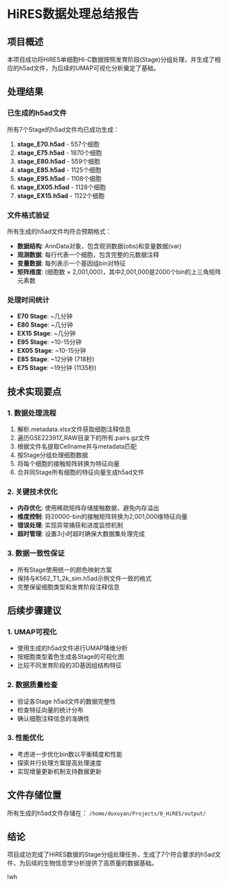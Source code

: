 # HiRES数据处理总结报告

## 项目概述
本项目成功将HiRES单细胞Hi-C数据按照发育阶段(Stage)分组处理，并生成了相应的h5ad文件，为后续的UMAP可视化分析奠定了基础。

## 处理结果

### 已生成的h5ad文件
所有7个Stage的h5ad文件均已成功生成：

1. **stage_E70.h5ad** - 557个细胞
2. **stage_E75.h5ad** - 1870个细胞
3. **stage_E80.h5ad** - 559个细胞
4. **stage_E85.h5ad** - 1125个细胞
5. **stage_E95.h5ad** - 1108个细胞
6. **stage_EX05.h5ad** - 1128个细胞
7. **stage_EX15.h5ad** - 1122个细胞

### 文件格式验证
所有生成的h5ad文件均符合预期格式：
- **数据结构**: AnnData对象，包含观测数据(obs)和变量数据(var)
- **观测数据**: 每行代表一个细胞，包含完整的元数据注释
- **变量数据**: 每列表示一个基因组bin对特征
- **矩阵维度**: (细胞数 × 2,001,000)，其中2,001,000是2000个bin的上三角矩阵元素数

### 处理时间统计
- **E70 Stage**: ~几分钟
- **E80 Stage**: ~几分钟
- **EX15 Stage**: ~几分钟
- **E95 Stage**: ~10-15分钟
- **EX05 Stage**: ~10-15分钟
- **E85 Stage**: ~12分钟 (718秒)
- **E75 Stage**: ~19分钟 (1135秒)

## 技术实现要点

### 1. 数据处理流程
1. 解析.metadata.xlsx文件获取细胞注释信息
2. 遍历GSE223917_RAW目录下的所有.pairs.gz文件
3. 根据文件名提取Cellname并与metadata匹配
4. 按Stage分组处理细胞数据
5. 将每个细胞的接触矩阵转换为特征向量
6. 合并同Stage所有细胞的特征向量生成h5ad文件

### 2. 关键技术优化
- **内存优化**: 使用稀疏矩阵存储接触数据，避免内存溢出
- **维度控制**: 将20000-bin的接触矩阵转换为2,001,000维特征向量
- **错误处理**: 实现异常捕获和进度监控机制
- **超时管理**: 设置3小时超时确保大数据集处理完成

### 3. 数据一致性保证
- 所有Stage使用统一的颜色映射方案
- 保持与K562_T1_2k_sim.h5ad示例文件一致的格式
- 完整保留细胞类型和发育阶段注释信息

## 后续步骤建议

### 1. UMAP可视化
- 使用生成的h5ad文件进行UMAP降维分析
- 按细胞类型着色生成各Stage的可视化图
- 比较不同发育阶段的3D基因组结构特征

### 2. 数据质量检查
- 验证各Stage h5ad文件的数据完整性
- 检查特征向量的统计分布
- 确认细胞注释信息的准确性

### 3. 性能优化
- 考虑进一步优化bin数以平衡精度和性能
- 探索并行处理方案提高处理速度
- 实现增量更新机制支持数据更新

## 文件存储位置
所有生成的h5ad文件存储在：
`/home/duxuyan/Projects/0_HiRES/output/`

## 结论
项目成功完成了HiRES数据的Stage分组处理任务，生成了7个符合要求的h5ad文件，为后续的生物信息学分析提供了高质量的数据基础。

lwh